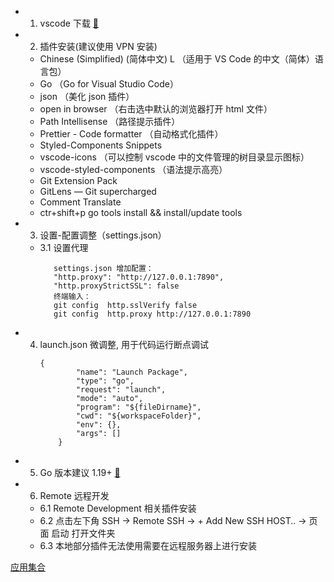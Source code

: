 - 1. vscode 下载 [🔗](https://code.visualstudio.com/Download)

- 2. 插件安装(建议使用 VPN 安装)

  - Chinese (Simplified) (简体中文) L （适用于 VS Code 的中文（简体）语言包）
  - Go （Go for Visual Studio Code）
  - json （美化 json 插件）
  - open in browser （右击选中默认的浏览器打开 html 文件）
  - Path Intellisense （路径提示插件）
  - Prettier - Code formatter （自动格式化插件）
  - Styled-Components Snippets
  - vscode-icons （可以控制 vscode 中的文件管理的树目录显示图标）
  - vscode-styled-components （语法提示高亮）
  - Git Extension Pack
  - GitLens — Git supercharged
  - Comment Translate
  - ctr+shift+p go tools install && install/update tools

- 3. 设置-配置调整（settings.json）

  - 3.1 设置代理
    ```
       settings.json 增加配置：
       "http.proxy": "http://127.0.0.1:7890",
       "http.proxyStrictSSL": false
       终端输入：
       git config  http.sslVerify false
       git config  http.proxy http://127.0.0.1:7890
    ```

- 4. launch.json 微调整, 用于代码运行断点调试
     ```
     {
             "name": "Launch Package",
             "type": "go",
             "request": "launch",
             "mode": "auto",
             "program": "${fileDirname}",
             "cwd": "${workspaceFolder}",
             "env": {},
             "args": []
         }
     ```
- 5. Go 版本建议 1.19+ [🔗](https://golang.google.cn/dl/)

- 6. Remote 远程开发
  - 6.1 Remote Development 相关插件安装
  - 6.2 点击左下角 SSH -> Remote SSH -> + Add New SSH HOST.. -> 页面 启动 打开文件夹
  - 6.3 本地部分插件无法使用需要在远程服务器上进行安装

[应用集合](../readme.md)
